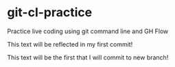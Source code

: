 # git-cl-practice
Practice live coding using git command line and GH Flow

This text will be reflected in my first commit!

This text will be the first that I will commit to new branch!
